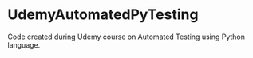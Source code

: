 # UdemyAutomatedPyTesting
Code created during Udemy course on Automated Testing using Python language.
